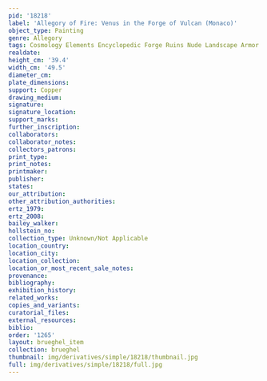 ```yaml
---
pid: '18218'
label: 'Allegory of Fire: Venus in the Forge of Vulcan (Monaco)'
object_type: Painting
genre: Allegory
tags: Cosmology Elements Encyclopedic Forge Ruins Nude Landscape Armor
realdate: 
height_cm: '39.4'
width_cm: '49.5'
diameter_cm: 
plate_dimensions: 
support: Copper
drawing_medium: 
signature: 
signature_location: 
support_marks: 
further_inscription: 
collaborators: 
collaborator_notes: 
collectors_patrons: 
print_type: 
print_notes: 
printmaker: 
publisher: 
states: 
our_attribution: 
other_attribution_authorities: 
ertz_1979: 
ertz_2008: 
bailey_walker: 
hollstein_no: 
collection_type: Unknown/Not Applicable
location_country: 
location_city: 
location_collection: 
location_or_most_recent_sale_notes: 
provenance: 
bibliography: 
exhibition_history: 
related_works: 
copies_and_variants: 
curatorial_files: 
external_resources: 
biblio: 
order: '1265'
layout: brueghel_item
collection: brueghel
thumbnail: img/derivatives/simple/18218/thumbnail.jpg
full: img/derivatives/simple/18218/full.jpg
---
```

